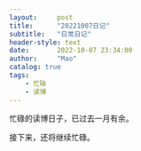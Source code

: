 ```yaml
---
layout:     post
title:      "20221007日记"
subtitle:   "日常日记"
header-style: text
date:       2022-10-07 23:34:00
author:     "Mao"
catalog: true
tags:
    - 忙碌
    - 读博
---
```


忙碌的读博日子，已过去一月有余。

接下来，还将继续忙碌。